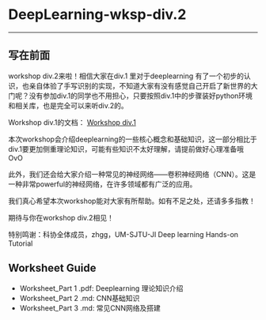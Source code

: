 # DeepLearning-wksp-div.2

***

## 写在前面

workshop div.2来啦！相信大家在div.1 里对于deeplearning 有了一个初步的认识，也亲自体验了手写识别的实现，不知道大家有没有感觉自己开启了新世界的大门呢？没有参加div.1的同学也不用担心，只要按照div.1中的步骤装好python环境和相关库，也是完全可以来听div.2的。

Workshop div.1的文档：
[Workshop div.1](https://github.com/UMJI-SSTIA/DeepLearning-wksp-div.1/tree/main)

本次workshop会介绍deeplearning的一些核心概念和基础知识，这一部分相比于div.1要更加侧重理论知识，可能有些知识不太好理解，请提前做好心理准备哦OvO

此外，我们还会给大家介绍一种常见的神经网络——卷积神经网络（CNN）。这是一种非常powerful的神经网络，在许多领域都有广泛的应用。

我们真心希望本次workshop能对大家有所帮助。如有不足之处，还请多多指教！

期待与你在workshop div.2相见！

特别鸣谢：科协全体成员，zhgg，UM-SJTU-JI Deep learning Hands-on Tutorial

## Worksheet Guide

- Worksheet_Part 1 .pdf: Deeplearning 理论知识介绍
- Worksheet_Part 2 .md: CNN基础知识
- Worksheet_Part 3 .md: 常见CNN网络及搭建
